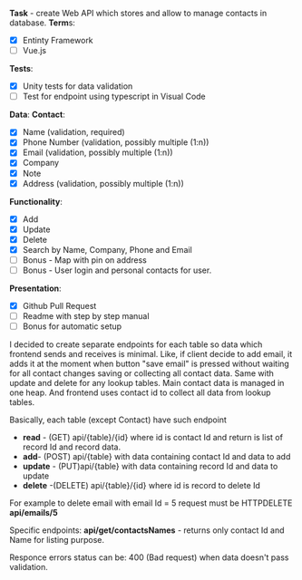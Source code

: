 ﻿
**Task** - create Web API which stores and allow to manage contacts in database. 
**Term**s:
- [x] Entinty Framework
- [ ] Vue.js

**Tests**:
- [x] Unity tests for data validation
- [ ] Test for endpoint using typescript in Visual Code

**Data**:
**Contact**:
- [x] Name (validation, required)
- [x] Phone Number (validation, possibly multiple (1:n))
- [x] Email (validation, possibly multiple (1:n))
- [x] Company
- [x] Note
- [x] Address (validation, possibly multiple (1:n))

**Functionality**:
- [x] Add 
- [x] Update
- [x] Delete
- [x] Search by Name, Company, Phone and Email
- [ ] Bonus - Map with pin on address
- [ ] Bonus - User login and personal contacts for user.

**Presentation**:
- [x] Github Pull Request
- [ ] Readme with step by step manual
- [ ] Bonus for automatic setup

I decided to create separate endpoints for each table so data which frontend sends and receives is minimal. Like, if client decide to add email, it adds it at the moment when button "save email" is pressed without waiting for all contact changes saving or collecting all contact data. Same with update and delete for any lookup tables. Main contact data is managed in one heap. And frontend uses contact id to collect all data from lookup tables.

Basically, each table (except Contact) have such endpoint 
- **read** - (GET) api/{table}/{id} where id is contact Id and return is list of record Id and record data.
- **add**- (POST) api/{table} with data containing contact Id and data to add
- **update** - (PUT)api/{table} with data containing record Id and data to update
- **delete** -(DELETE) api/{table}/{id} where id is record to delete Id

For example to delete email with email Id = 5 request must be HTTPDELETE **api/emails/5**

Specific endpoints:
**api/get/contactsNames** - returns only contact Id and Name for listing purpose.

Responce errors status can be:
400 (Bad request) when data doesn't pass validation. 
